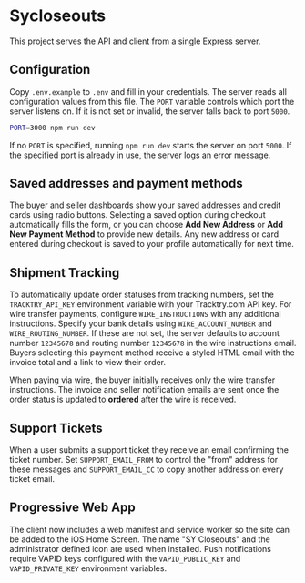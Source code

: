 # Sycloseouts

This project serves the API and client from a single Express server.

## Configuration

Copy `.env.example` to `.env` and fill in your credentials. The server reads all
configuration values from this file. The `PORT` variable controls which port the
server listens on. If it is not set or invalid, the server falls back to port
`5000`.

```bash
PORT=3000 npm run dev
```

If no `PORT` is specified, running `npm run dev` starts the server on port `5000`.
If the specified port is already in use, the server logs an error message.

## Saved addresses and payment methods
The buyer and seller dashboards show your saved addresses and credit cards using radio buttons.
Selecting a saved option during checkout automatically fills the form, or you can choose **Add New Address** or **Add New Payment Method** to provide new details.
Any new address or card entered during checkout is saved to your profile automatically for next time.

## Shipment Tracking
To automatically update order statuses from tracking numbers, set the `TRACKTRY_API_KEY` environment variable with your Tracktry.com API key.
For wire transfer payments, configure `WIRE_INSTRUCTIONS` with any additional instructions. Specify your bank details using `WIRE_ACCOUNT_NUMBER` and `WIRE_ROUTING_NUMBER`. If these are not set, the server defaults to account number `12345678` and routing number `12345678` in the wire instructions email.
Buyers selecting this payment method receive a styled HTML email with the invoice total and a link to view their order.

When paying via wire, the buyer initially receives only the wire transfer instructions.
The invoice and seller notification emails are sent once the order status is updated to **ordered** after the wire is received.

## Support Tickets
When a user submits a support ticket they receive an email confirming the ticket number. Set `SUPPORT_EMAIL_FROM` to control the "from" address for these messages and `SUPPORT_EMAIL_CC` to copy another address on every ticket email.

## Progressive Web App
The client now includes a web manifest and service worker so the site can be added to the iOS Home Screen. The name "SY Closeouts" and the administrator defined icon are used when installed. Push notifications require VAPID keys configured with the `VAPID_PUBLIC_KEY` and `VAPID_PRIVATE_KEY` environment variables.
